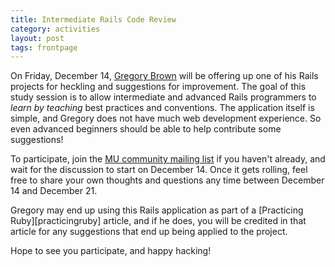 ```yaml
---
title: Intermediate Rails Code Review
category: activities
layout: post
tags: frontpage
---
```


On Friday, December 14, [Gregory Brown][gregory] will be offering up one of his
Rails projects for heckling and suggestions for improvement. The goal of this
study session is to allow intermediate and advanced Rails programmers to *learn
by teaching* best practices and conventions. The application itself is simple, 
and Gregory does not have much web development experience. So even advanced 
beginners should be able to help contribute some suggestions!

To participate, join the [MU community mailing list][list] if you haven't
already, and wait for the discussion to start on December 14. Once it gets
rolling, feel free to share your own thoughts and questions any time between
December 14 and December 21.

Gregory may end up using this Rails application as part of 
a [Practicing Ruby][practicingruby] article, and if he does, you will 
be credited in that article for any suggestions that end up being applied 
to the project.

Hope to see you participate, and happy hacking!

[gregory]:  http://twitter.com/practicingruby
[list]:     http://lists.mendicantuniversity.org/listinfo.cgi/community-mendicantuniversity.org
[archives]: http://lists.mendicantuniversity.org/pipermail/community-mendicantuniversity.org/Week-of-Mon-20121112/thread.html
